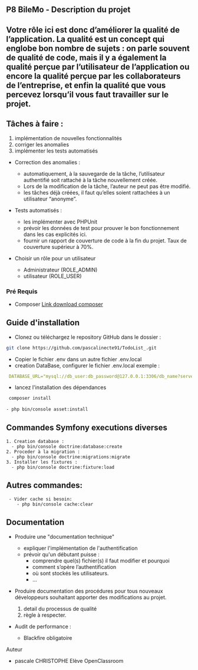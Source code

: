 ## P8 BileMo   -  Description du projet




## Votre rôle ici est donc d’améliorer la qualité de l’application. La qualité est un concept qui englobe bon nombre de sujets : on parle souvent de qualité de code, mais il y a également la qualité perçue par l’utilisateur de l’application ou encore la qualité perçue par les collaborateurs de l’entreprise, et enfin la qualité que vous percevez lorsqu’il vous faut travailler sur le projet.


## Tâches à faire : 


  1. implémentation de nouvelles fonctionnalités 
  2. corriger les anomalies 
  3. implémenter les tests automatisés

  - Correction des anomalies :
    - automatiquement, à la sauvegarde de la tâche, l’utilisateur authentifié soit rattaché à la tâche nouvellement créée.
    - Lors de la modification de la tâche, l’auteur ne peut pas être modifié.
    - les tâches déjà créées, il faut qu’elles soient rattachées à un utilisateur “anonyme”.


  - Tests automatisés :
    - les implémenter avec PHPUnit
    - prévoir les données de test pour prouver le bon fonctionnement dans les    cas explicités ici.
    - fournir un rapport de couverture de code à la fin du projet. Taux de couverture supérieur à 70%.


  - Choisir un rôle pour un utilisateur
    - Administrateur (ROLE_ADMIN)
    - utilisateur (ROLE_USER)


### Pré Requis

  
  - Composer [Link download composer](https://getcomposer.org/download/)


##  Guide d'installation

  - Clonez ou téléchargez le repository GitHub dans le dossier :
  ```sh
  git clone https://github.com/pascalinecte91/TodoList_.git
  ```

  - Copier le fichier .env dans un autre fichier .env.local
  - creation DataBase, configurer le fichier .env.local exemple :
  ```yaml
   DATABASE_URL="mysql://db_user:db_password@127.0.0.1:3306/db_name?serverVersion=5.7"
  ```
  - lancez l'installation des dépendances
  ```sh
   composer install
   
  - php bin/console asset:install
  ```

## Commandes Symfony executions diverses
  ```
  1. Creation database : 
    - php bin/console doctrine:database:create
  2. Proceder à la migration : 
    - php bin/console doctrine:migrations:migrate
  3. Installer les fixtures :
    - php bin/console doctrine:fixture:load
```

## Autres commandes:
```
 - Vider cache si besoin:
    - php bin/console cache:clear
```

## Documentation


  - Produire une "documentation technique"
    - expliquer l'implémentation de l'authentification
    - prévoir qu'un débutant puisse :
      - comprendre quel(s) fichier(s) il faut modifier et pourquoi
      - comment s’opère l’authentification
      - où sont stockés les utilisateurs.
      - ...

  - Produire documentation des procédures  pour tous nouveaux développeurs souhaitant apporter des modifications au projet.
    1. detail du processus de qualité
    2. règle à respecter.

  - Audit de performance : 
    * Blackfire obligatoire


Auteur
- pascale CHRISTOPHE  Elève OpenClassroom
   

